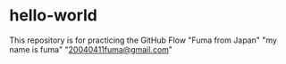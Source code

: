 # hello-world
This repository is for practicing the GitHub Flow
"Fuma from Japan"
"my name is fuma"
"20040411fuma@gmail.com"
